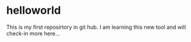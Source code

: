 # helloworld

This is my first reposirtory in git hub. 
I am learning this new tool and will check-in more here...
